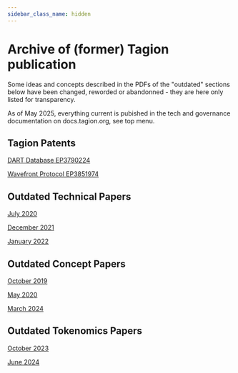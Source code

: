 ```yaml
---
sidebar_class_name: hidden
---
```

# Archive of (former) Tagion publication 

Some ideas and concepts described in the PDFs of the "outdated" sections below have been changed, reworded or abandonned - they are here only listed for transparency. 

As of May 2025, everything current is pubished in the tech and governance documentation on docs.tagion.org, see top menu. 

## Tagion Patents

[DART Database EP3790224](https://github.com/tagion/tagion/blob/e4a0e5f3c51d303c00562a6c63306174998e1630/docs/static/DART_Patent_EP_3790224_A1.pdf)

[Wavefront Protocol EP3851974](https://github.com/tagion/tagion/blob/e4a0e5f3c51d303c00562a6c63306174998e1630/docs/static/Wavefront_Patent_EP_3851974_A1.pdf)

## Outdated Technical Papers

[July 2020](https://github.com/tagion/tagion/blob/2d7cf36d89eb2e9213b1e8b4e375a3786e373650/docs/static/Tagion_2020_July_Tech.pdf)

[December 2021](https://github.com/tagion/tagion/blob/2d7cf36d89eb2e9213b1e8b4e375a3786e373650/docs/static/Tagion_2021_Dec_Tech.pdf)

[January 2022](https://github.com/tagion/tagion/blob/2d7cf36d89eb2e9213b1e8b4e375a3786e373650/docs/static/Tagion_2022_Jan_Tech.pdf)


## Outdated Concept Papers

[October 2019](https://github.com/tagion/tagion/blob/2d7cf36d89eb2e9213b1e8b4e375a3786e373650/docs/static/Tagion_2019_Oct_Intro.pdf)

[May 2020](https://github.com/tagion/tagion/blob/2d7cf36d89eb2e9213b1e8b4e375a3786e373650/docs/static/Tagion_2020_May_Concept.pdf)

[March 2024](https://github.com/tagion/tagion/blob/2d7cf36d89eb2e9213b1e8b4e375a3786e373650/docs/static/Tagion_2024_March_Tech_Concept.pdf)


## Outdated Tokenomics Papers

[October 2023](https://github.com/tagion/tagion/blob/b0b201b56d1a8c4c7f435c76a3d8faa0bf3d8855/docs/static/Tagion_Tokenomics_2023.pdf)

[June 2024](https://github.com/tagion/tagion/blob/b0b201b56d1a8c4c7f435c76a3d8faa0bf3d8855/docs/static/Tagion_Tokenomics_June_2024.pdf)
